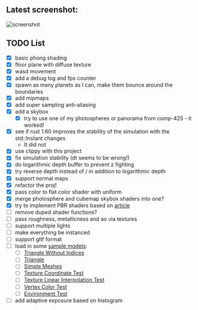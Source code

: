 ## Latest screenshot:

![screenshot](https://user-images.githubusercontent.com/2389735/169865297-34800766-ea06-4f17-b3fe-0f81943a39ef.jpg)

## TODO List
- [x] basic phong shading 
- [x] floor plane with diffuse texture
- [x] wasd movement
- [x] add a debug log and fps counter
- [x] spawn as many planets as I can, make them bounce around the boundaries
- [x] add mipmaps
- [x] add super sampling anti-aliasing
- [x] add a skybox
  - [x] try to use one of my photospheres or panorama from comp-425 - it worked!
- [x] see if rust 1.60 improves the stability of the simulation with the std::Instant changes
  - It did not
- [x] use clippy with this project
- [x] fix simulation stability (dt seems to be wrong!)
- [x] do logarithmic depth buffer to prevent z fighting
- [x] try reverse depth instead of / in addition to logarithmic depth
- [x] support normal maps
- [x] refactor the proj!
- [x] pass color to flat color shader with uniform
- [x] merge photosphere and cubemap skybox shaders into one?
- [x] try to implement PBR shaders based on [article](https://learnopengl.com/PBR/Theory)
- [ ] remove duped shader functions?
- [ ] pass roughness, metallicness and ao via textures
- [ ] support multiple lights
- [ ] make everything be instanced
- [ ] support gltf format
- [ ] load in some [sample models](https://github.com/KhronosGroup/glTF-Sample-Models/tree/master/2.0):
  - [ ] [Triangle Without Indices](https://github.com/KhronosGroup/glTF-Sample-Models/blob/master/2.0/TriangleWithoutIndices)
  - [ ] [Triangle](https://github.com/KhronosGroup/glTF-Sample-Models/blob/master/2.0/Triangle)
  - [ ] [Simple Meshes](https://github.com/KhronosGroup/glTF-Sample-Models/blob/master/2.0/SimpleMeshes)
  - [ ] [Texture Coordinate Test](https://github.com/KhronosGroup/glTF-Sample-Models/blob/master/2.0/TextureCoordinateTest)
  - [ ] [Texture Linear Interpolation Test](https://github.com/KhronosGroup/glTF-Sample-Models/blob/master/2.0/TextureLinearInterpolationTest)
  - [ ] [Vertex Color Test](https://github.com/KhronosGroup/glTF-Sample-Models/blob/master/2.0/VertexColorTest)
  - [ ] [Environment Test](https://github.com/KhronosGroup/glTF-Sample-Models/blob/master/2.0/EnvironmentTest)
- [ ] add adaptive exposure based on histogram
